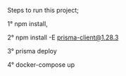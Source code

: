 Steps to run this project;

1° npm install,

2° npm install -E prisma-client@1.28.3

3° prisma deploy

4° docker-compose up
